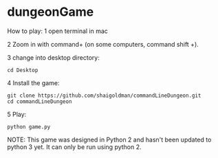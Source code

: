# dungeonGame

How to play:
1 open terminal in mac

2 Zoom in with command+ (on some computers, command shift +).

3 change into desktop directory:

	cd Desktop

4 Install the game:

	git clone https://github.com/shaigoldman/commandLineDungeon.git
	cd commandLineDungeon

5 Play:

	python game.py


NOTE: This game was designed in Python 2 and hasn't been updated to python 3 yet. It can only be run using python 2.
